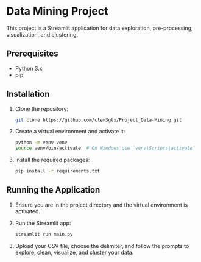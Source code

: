 # Data Mining Project

This project is a Streamlit application for data exploration, pre-processing, visualization, and clustering.

## Prerequisites

- Python 3.x
- pip

## Installation

1. Clone the repository:

    ```bash
    git clone https://github.com/clem3glx/Project_Data-Mining.git
    ```

2. Create a virtual environment and activate it:

    ```bash
    python -m venv venv
    source venv/bin/activate  # On Windows use `venv\Scripts\activate`
    ```

3. Install the required packages:

    ```bash
    pip install -r requirements.txt
    ```

## Running the Application

1. Ensure you are in the project directory and the virtual environment is activated.
2. Run the Streamlit app:

    ```bash
    streamlit run main.py
    ```

3. Upload your CSV file, choose the delimiter, and follow the prompts to explore, clean, visualize, and cluster your data.

